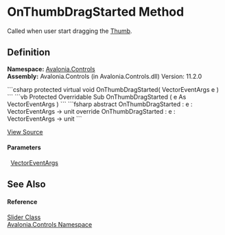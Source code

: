 # OnThumbDragStarted Method


Called when user start dragging the <a href="T_Avalonia_Controls_Primitives_Thumb">Thumb</a>.



## Definition
**Namespace:** <a href="N_Avalonia_Controls">Avalonia.Controls</a>  
**Assembly:** Avalonia.Controls (in Avalonia.Controls.dll) Version: 11.2.0

<Tabs groupId="api-code-preview">
<TabItem value="csharp" label="C#">
```csharp
protected virtual void OnThumbDragStarted(
	VectorEventArgs e
)
```
</TabItem>
<TabItem value="vb" label="VB">
```vb
Protected Overridable Sub OnThumbDragStarted ( 
	e As VectorEventArgs
)
```
</TabItem>
<TabItem value="fsharp" label="F#">
```fsharp
abstract OnThumbDragStarted : 
        e : VectorEventArgs -> unit 
override OnThumbDragStarted : 
        e : VectorEventArgs -> unit 
```
</TabItem>
</Tabs>



<a href="https://github.com/AvaloniaUI/Avalonia/tree/master/src/Avalonia.Controls/Slider.cs#L430" title="View the source code">View Source</a>



#### Parameters
<dl><dt>  <a href="T_Avalonia_Input_VectorEventArgs">VectorEventArgs</a></dt><dd /></dl>

## See Also


#### Reference
<a href="T_Avalonia_Controls_Slider">Slider Class</a>  
<a href="N_Avalonia_Controls">Avalonia.Controls Namespace</a>  

